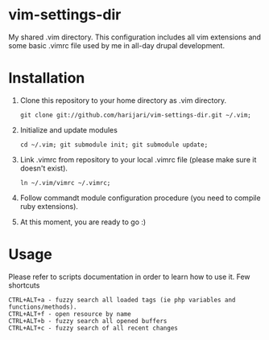 vim-settings-dir
================

My shared .vim directory. 
This configuration includes all vim extensions and some basic .vimrc file used by me in all-day drupal development.

Installation
================
1. Clone this repository to your home directory as .vim directory. 

    `git clone git://github.com/harijari/vim-settings-dir.git ~/.vim;`

2. Initialize and update modules

    `cd ~/.vim;
    git submodule init;
    git submodule update;`

3. Link .vimrc from repository to your local .vimrc file (please make sure it doesn't exist).

    `ln ~/.vim/vimrc ~/.vimrc;`
    
4. Follow commandt module configuration procedure (you need to compile ruby extensions).
5. At this moment, you are ready to go :)


Usage
=================
Please refer to scripts documentation in order to learn how to use it.
Few shortcuts

    CTRL+ALT+a - fuzzy search all loaded tags (ie php variables and functions/methods).
    CTRL+ALT+f - open resource by name
    CTRL+ALT+b - fuzzy search all opened buffers
    CTRL+ALT+c - fuzzy search of all recent changes